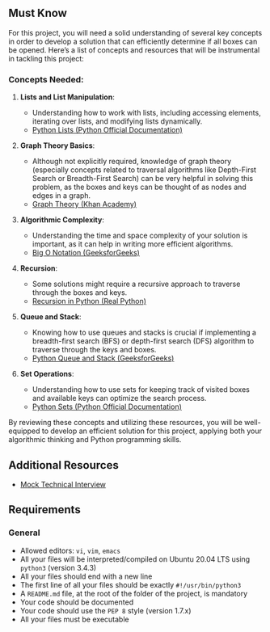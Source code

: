 Must Know
---------

For this project, you will need a solid understanding of several key concepts in order to develop a solution that can efficiently determine if all boxes can be opened. Here’s a list of concepts and resources that will be instrumental in tackling this project:

### Concepts Needed:

1.  **Lists and List Manipulation**:
    
    *   Understanding how to work with lists, including accessing elements, iterating over lists, and modifying lists dynamically.
    *   [Python Lists (Python Official Documentation)](/rltoken/TtGNy9p1p1d0O5G1rdY1Aw "Python Lists (Python Official Documentation)")
2.  **Graph Theory Basics**:
    
    *   Although not explicitly required, knowledge of graph theory (especially concepts related to traversal algorithms like Depth-First Search or Breadth-First Search) can be very helpful in solving this problem, as the boxes and keys can be thought of as nodes and edges in a graph.
    *   [Graph Theory (Khan Academy)](/rltoken/eVcYI8g-6nF0Na46xnRdhw "Graph Theory (Khan Academy)")
3.  **Algorithmic Complexity**:
    
    *   Understanding the time and space complexity of your solution is important, as it can help in writing more efficient algorithms.
    *   [Big O Notation (GeeksforGeeks)](/rltoken/01qym1qAJUkLrb47PvqnKg "Big O Notation (GeeksforGeeks)")
4.  **Recursion**:
    
    *   Some solutions might require a recursive approach to traverse through the boxes and keys.
    *   [Recursion in Python (Real Python)](/rltoken/zpEuvv0l9EHohIx-HwiAAA "Recursion in Python (Real Python)")
5.  **Queue and Stack**:
    
    *   Knowing how to use queues and stacks is crucial if implementing a breadth-first search (BFS) or depth-first search (DFS) algorithm to traverse through the keys and boxes.
    *   [Python Queue and Stack (GeeksforGeeks)](/rltoken/CQLm4RJrdwyo2DAcNCtwIA "Python Queue and Stack (GeeksforGeeks)")
6.  **Set Operations**:
    
    *   Understanding how to use sets for keeping track of visited boxes and available keys can optimize the search process.
    *   [Python Sets (Python Official Documentation)](/rltoken/zkmtaPqAbKyxx41kRw7ulA "Python Sets (Python Official Documentation)")

By reviewing these concepts and utilizing these resources, you will be well-equipped to develop an efficient solution for this project, applying both your algorithmic thinking and Python programming skills.

Additional Resources
--------------------

*   [Mock Technical Interview](/rltoken/TJ0FJhWeEGolIqMpwBn7Pg "Mock Technical Interview")

Requirements
------------

### General

*   Allowed editors: `vi`, `vim`, `emacs`
*   All your files will be interpreted/compiled on Ubuntu 20.04 LTS using `python3` (version 3.4.3)
*   All your files should end with a new line
*   The first line of all your files should be exactly `#!/usr/bin/python3`
*   A `README.md` file, at the root of the folder of the project, is mandatory
*   Your code should be documented
*   Your code should use the `PEP 8` style (version 1.7.x)
*   All your files must be executable
